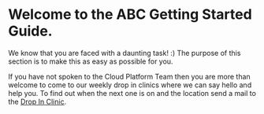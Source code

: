 # Welcome to the ABC Getting Started Guide.

We know that you are faced with a daunting task! :)  The purpose of this section is to make this as easy as possible for you.

If you have not spoken to the Cloud Platform Team then you are more than welcome to come to our weekly drop in clinics where we can say hello and help you.  To find out when the next one is on and the location send a mail to the [Drop In Clinic](UsefulContacts.md).
